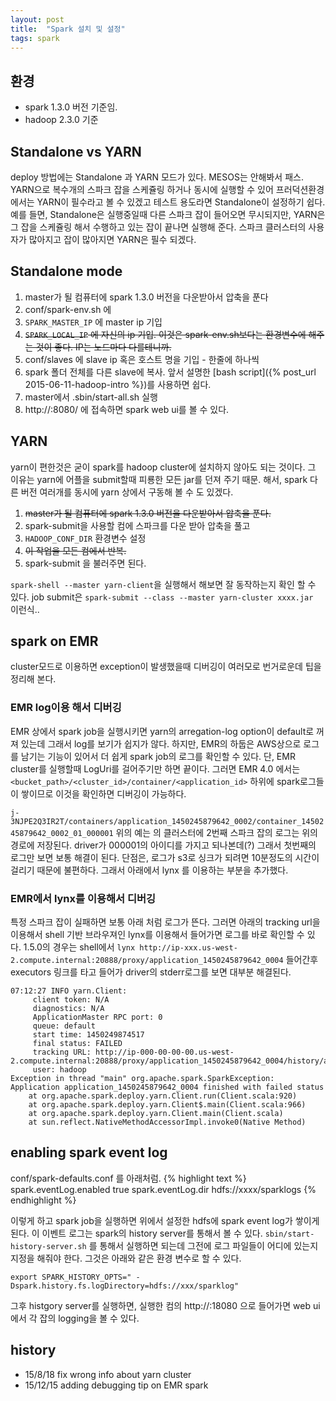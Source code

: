 ```yaml
---
layout: post
title:  "Spark 설치 및 설정"
tags: spark
---
```


## 환경
- spark 1.3.0 버전 기준임.
- hadoop 2.3.0 기준

## Standalone vs YARN
deploy 방법에는 Standalone 과 YARN 모드가 있다. MESOS는 안해봐서 패스. YARN으로 복수개의 스파크 잡을 스케쥴링 하거나 동시에 실행할 수 있어 프러덕션환경에서는 YARN이 필수라고 볼 수 있겠고 테스트 용도라면 Standalone이 설정하기 쉽다.
예를 들면, Standalone은 실행중일때 다른 스파크 잡이 들어오면 무시되지만, YARN은 그 잡을 스케쥴링 해서 수행하고 있는 잡이 끝나면 실행해 준다. 스파크 클러스터의 사용자가 많아지고 잡이 많아지면 YARN은 필수 되겠다. 

## Standalone mode
1. master가 될 컴퓨터에 spark 1.3.0 버전을 다운받아서 압축을 푼다
2. conf/spark-env.sh 에 
 3. `SPARK_MASTER_IP` 에 master ip 기입
 4. ~~`SPARK_LOCAL_IP` 에 자신의 ip 기입. 이것은 spark-env.sh보다는 환경변수에 해주는 것이 좋다. IP는 노드마다 다를테니까.~~
2. conf/slaves 에 slave ip 혹은 호스트 명을 기입 - 한줄에 하나씩
3. spark 폴더 전체를 다른 slave에 복사. 앞서 설명한 [bash script]({% post_url 2015-06-11-hadoop-intro %})를 사용하면 쉽다.
4. master에서 .sbin/start-all.sh 실행
5. http://<master ip>:8080/ 에 접속하면 spark web ui를 볼 수 있다.

## YARN
yarn이 편한것은 굳이 spark를 hadoop cluster에 설치하지 않아도 되는 것이다. 그 이유는 yarn에 어플을 submit할때 피룡한 모든 jar를 던져 주기 때문.
해서, spark 다른 버전 여러개를 동시에 yarn 상에서 구동해 볼 수 도 있겠다. 

1. ~~master가 될 컴퓨터에 spark 1.3.0 버전을 다운받아서 압축을 푼다.~~ 
1. spark-submit을 사용할 컴에 스파크를 다운 받아 압축을 풀고 
1. `HADOOP_CONF_DIR` 환경변수 설정
2. ~~이 작업을 모든 컴에서 반복.~~
3. spark-submit 을 불러주면 된다.

`spark-shell --master yarn-client`을 실행해서 해보면 잘 동작하는지 확인 할 수 있다.
job submit은 `spark-submit --class --master yarn-cluster xxxx.jar ` 이런식..

## spark on EMR
cluster모드로 이용하면 exception이 발생했을때 디버깅이 여러모로 번거로운데 팁을 정리해 본다.

### EMR log이용 해서 디버깅
EMR 상에서 spark job을 실행시키면 yarn의 arregation-log option이 default로 꺼져 있는데 그래서 log를 보기가 쉽지가 않다. 하지만, EMR의 하둡은 AWS상으로 로그를 남기는 기능이 있어서 더 쉽게 spark job의 로그를 확인할 수 있다. 단, EMR cluster를 실행할때 LogUri를 걸어주기만 하면 끝이다. 그러면 EMR 4.0 에서는 `<bucket_path>/<cluster_id>/container/<application_id>` 하위에 spark로그들이 쌓이므로 이것을 확인하면 디버깅이 가능하다.

`j-3NJPE2Q3IR2T/containers/application_1450245879642_0002/container_1450245879642_0002_01_000001`
위의 예는 <j-3NJPE2Q3IR2T> 의 클러스터에 2번째 스파크 잡의 로그는 위의 경로에 저장된다. driver가 000001의 아이디를 가지고 되나본데(?) 그래서 첫번째의 로그만 보면 보통 해결이 된다.
단점은, 로그가 s3로 싱크가 되려면 10분정도의 시간이 걸리기 때문에 불편하다. 그래서 아래에서 lynx 를 이용하는 부분을 추가했다. 

### EMR에서 lynx를 이용해서 디버깅
특정 스파크 잡이 실패하면 보통 아래 처럼 로그가 뜬다. 그러면 아래의 tracking url을 이용해서 shell 기반 브라우져인 lynx를 이용해서 들어가면 로그를 바로 확인할 수 있다. 1.5.0의 경우는 shell에서 `lynx http://ip-xxx.us-west-2.compute.internal:20888/proxy/application_1450245879642_0004` 들어간후 executors 링크를 타고 들어가 driver의 stderr로그를 보면 대부분 해결된다.

```
07:12:27 INFO yarn.Client: 
	 client token: N/A
	 diagnostics: N/A	 
	 ApplicationMaster RPC port: 0
	 queue: default
	 start time: 1450249874517
	 final status: FAILED
	 tracking URL: http://ip-000-00-00-00.us-west-2.compute.internal:20888/proxy/application_1450245879642_0004/history/application_1450245879642_0004/2
	 user: hadoop
Exception in thread "main" org.apache.spark.SparkException: Application application_1450245879642_0004 finished with failed status
	at org.apache.spark.deploy.yarn.Client.run(Client.scala:920)
	at org.apache.spark.deploy.yarn.Client$.main(Client.scala:966)
	at org.apache.spark.deploy.yarn.Client.main(Client.scala)
	at sun.reflect.NativeMethodAccessorImpl.invoke0(Native Method)

```

## enabling spark event log
conf/spark-defaults.conf 를 아래처럼.
{% highlight text %}
spark.eventLog.enabled true
spark.eventLog.dir hdfs://xxxx/sparklogs
{% endhighlight %}

이렇게 하고 spark job을 실행하면 위에서 설정한 hdfs에 spark event log가 쌓이게 된다. 이 이벤트 로그는 spark의 history server를 통해서 볼 수 있다. `sbin/start-history-server.sh` 를 통해서 실행하면 되는데 그전에 로그 파일들이 어디에 있는지 지정을 해줘야 한다. 그것은 아래와 같은 환경 변수로 할 수 있다.

`export SPARK_HISTORY_OPTS=" -Dspark.history.fs.logDirectory=hdfs://xxx/sparklog"`

그후 histgory server를 실행하면, 실행한 컴의 http://<ip>:18080 으로 들어가면 web ui에서 각 잡의 logging을 볼 수 있다. 

## history
- 15/8/18 fix wrong info about yarn cluster 
- 15/12/15 adding debugging tip on EMR spark
